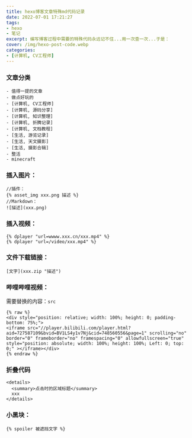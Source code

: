 ```yaml
---
title: hexo博客文章特殊md代码记录
date: 2022-07-01 17:21:27
tags:
- hexo
- 笔记
excerpt: 编写博客过程中需要的特殊代码永远记不住...用一次查一次...于是：
cover: /img/hexo-post-code.webp
categories: 
- [计算机, CV工程师]
---
```

### 文章分类
```
- 值得一提的文章
- 做点好玩的
- [计算机, CV工程师]
- [计算机, 源码分享]
- [计算机, 知识整理]
- [计算机, 折腾记录]
- [计算机, 文档教程]
- [生活, 游览记录]
- [生活, 天文摄影]
- [生活, 摄影合辑]
- 整活
- minecraft
```
### 插入图片：
```
//插件：
{% asset_img xxx.png 描述 %}
//Markdown：
![描述](xxx.png)
```

### 插入视频：
```
{% dplayer "url=wwww.xxx.cn/xxx.mp4" %}
{% dplayer "url=/video/xxx.mp4" %}
```

### 文件下载链接：
```
[文字](xxx.zip "描述")
```
### 哔哩哔哩视频：
需要替换的内容：`src`
```
{% raw %}
<div style="position: relative; width: 100%; height: 0; padding-bottom: 75%;">
<iframe src="//player.bilibili.com/player.html?aid=727587109&bvid=BV1LS4y1v7Nj&cid=748560556&page=1" scrolling="no" border="0" frameborder="no" framespacing="0" allowfullscreen="true" style="position: absolute; width: 100%; height: 100%; Left: 0; top: 0;" ></iframe></div>
{% endraw %}
```
### 折叠代码
```
<details>
  <summary>点击时的区域标题</summary>
  xxx
</details>
```

### 小黑块：
```
{% spoiler 被遮挡文字 %}
```
